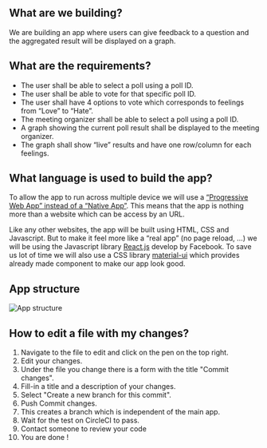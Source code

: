 ## What are we building?
We are building an app where users can give feedback to a question and the aggregated result will be displayed on a graph.  

## What are the requirements?
* The user shall be able to select a poll using a poll ID. 
* The user shall be able to vote for that specific poll ID.
* The user shall have 4 options to vote which corresponds to feelings from “Love” to “Hate”.
* The meeting organizer shall be able to select a poll using a poll ID.
* A graph showing the current poll result shall be displayed to the meeting organizer.
* The graph shall show “live” results and have one row/column for each feelings.

## What language is used to build the app?
To allow the app to run across multiple device we will use a [“Progressive Web App” instead of a “Native App”](https://medium.com/one-more-thing-studio/native-react-native-or-pwa-what-should-i-choose-e63f18732b5e). 
This means that the app is nothing more than a website which can be access by an URL.

Like any other websites, the app will be built using HTML, CSS and Javascript. 
But to make it feel more like a “real app” (no page reload, …) we will be using the Javascript library [React.js](https://reactjs.org/) develop by Facebook.
To save us lot of time we will also use a CSS library [material-ui](https://material-ui.com/) which provides already made component to make our app look good.


## App structure
![App structure](https://preview.ibb.co/crrz2f/live-voting.jpg)

## How to edit a file with my changes?

1. Navigate to the file to edit and click on the pen on the top right.
2. Edit your changes. 
3. Under the file you change there is a form with the title "Commit changes". 
4. Fill-in a title and a description of your changes. 
5. Select "Create a new branch for this commit".
6. Push Commit changes.
7. This creates a branch which is independent of the main app.
8. Wait for the test on CircleCI to pass.
9. Contact someone to review your code
10. You are done !
